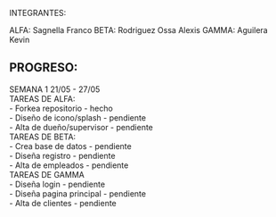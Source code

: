 INTEGRANTES:

ALFA: Sagnella Franco
BETA: Rodriguez Ossa Alexis
GAMMA: Aguilera Kevin

PROGRESO:
--------------------------
SEMANA 1 21/05 - 27/05<br>
  TAREAS DE ALFA: <br>
     - Forkea repositorio - hecho<br>
     - Diseño de icono/splash - pendiente<br>
     - Alta de dueño/supervisor - pendiente<br>
   TAREAS DE BETA:<br>
     - Crea base de datos - pendiente<br>
     - Diseña registro - pendiente<br>
     - Alta de empleados - pendiente<br>
   TAREAS DE GAMMA<br>
     - Diseña login - pendiente<br>
     - Diseña pagina principal - pendiente<br>
     - Alta de clientes - pendiente<br>

